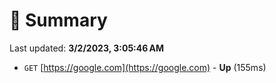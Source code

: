 # 📖 Summary
Last updated: **3/2/2023, 3:05:46 AM**

- `GET` [https://google.com](https://google.com) - **Up** (155ms)
